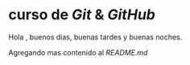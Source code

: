 # curso de _Git_ & _GitHub_

Hola , buenos dias, buenas tardes y buenas noches.

Agregando mas contenido al _README.md_
